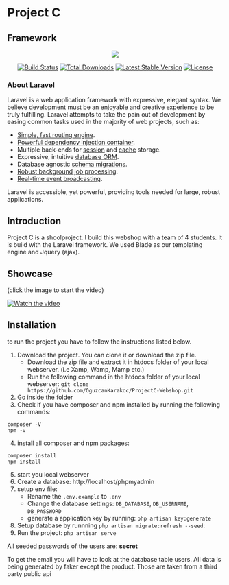 # Project C

## Framework

<p align="center"><img src="https://laravel.com/assets/img/components/logo-laravel.svg"></p>

<p align="center">
<a href="https://travis-ci.org/laravel/framework"><img src="https://travis-ci.org/laravel/framework.svg" alt="Build Status"></a>
<a href="https://packagist.org/packages/laravel/framework"><img src="https://poser.pugx.org/laravel/framework/d/total.svg" alt="Total Downloads"></a>
<a href="https://packagist.org/packages/laravel/framework"><img src="https://poser.pugx.org/laravel/framework/v/stable.svg" alt="Latest Stable Version"></a>
<a href="https://packagist.org/packages/laravel/framework"><img src="https://poser.pugx.org/laravel/framework/license.svg" alt="License"></a>
</p>

### About Laravel

Laravel is a web application framework with expressive, elegant syntax. We believe development must be an enjoyable and creative experience to be truly fulfilling. Laravel attempts to take the pain out of development by easing common tasks used in the majority of web projects, such as:

- [Simple, fast routing engine](https://laravel.com/docs/routing).
- [Powerful dependency injection container](https://laravel.com/docs/container).
- Multiple back-ends for [session](https://laravel.com/docs/session) and [cache](https://laravel.com/docs/cache) storage.
- Expressive, intuitive [database ORM](https://laravel.com/docs/eloquent).
- Database agnostic [schema migrations](https://laravel.com/docs/migrations).
- [Robust background job processing](https://laravel.com/docs/queues).
- [Real-time event broadcasting](https://laravel.com/docs/broadcasting).

Laravel is accessible, yet powerful, providing tools needed for large, robust applications.

## Introduction

Project C is a shoolproject. I build this webshop with a team of 4 students. It is build with the Laravel framework. We used Blade as our templating engine and Jquery (ajax).  

## Showcase 

(click the image to start the video)

[![Watch the video](https://oguzcankarakoc.github.io/storage/projectc-webshop/Logo.png)](https://oguzcankarakoc.github.io/storage/projectc-webshop/showcase.mp4)

## Installation

to run the project you have to follow the instructions listed below.

1. Download the project. You can clone it or download the zip file.
    - Download the zip file and extract it in htdocs folder of your local webserver. (i.e Xamp, Wamp, Mamp etc.)
    - Run the following command in the htdocs folder of your local webserver: `git clone https://github.com/OguzcanKarakoc/ProjectC-Webshop.git`
2. Go inside the folder
3. Check if you have composer and npm installed by running the following commands:
```
composer -V
npm -v
```
4. install all composer and npm packages: 
``` 
composer install
npm install
```
5. start you local webserver
6. Create a database: http://localhost/phpmyadmin
7. setup env file:
    - Rename the `.env.example` to `.env`
    - Change the database settings: `DB_DATABASE`, `DB_USERNAME`, `DB_PASSWORD`
    - generate a application key by running: `php artisan key:generate`
8. Setup database by runnning `php artisan migrate:refresh --seed`:
9. Run the project: `php artisan serve`

All seeded passwords of the users are: **secret**  

To get the email you will have to look at the database table users. All data is being generated by faker except the product. Those are taken from a third party public api
